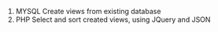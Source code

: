 1. MYSQL
  Create views from existing database
2. PHP
  Select and sort created views, using JQuery and JSON
